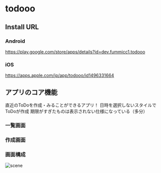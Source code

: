 # todooo

## Install URL
### Android
https://play.google.com/store/apps/details?id=dev.fummicc1.todooo

### iOS 
https://apps.apple.com/jp/app/todooo/id1496331664

## アプリのコア機能
直近のToDoを作成・みることができるアプリ！
日時を選択しないスタイルでToDoが作成
期限がすぎたものは表示されない仕様になっている（多分）


### 一覧画面


### 作成画面


### 画面構成
![scene](images/scene.png)
